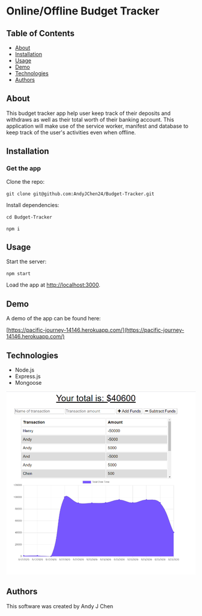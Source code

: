 # Online/Offline Budget Tracker

## Table of Contents
* [About](#about)
* [Installation](#installation)
* [Usage](#usage)
* [Demo](#demo)
* [Technologies](#technologies)
* [Authors](#authors)

## About
This budget tracker app help user keep track of their deposits and withdraws as well as their total worth of their banking account. This application will make use of the service worker, manifest and database to keep track of the user's activities even when offline.  

## Installation

### Get the app

Clone the repo:

`git clone git@github.com:AndyJChen24/Budget-Tracker.git`

Install dependencies:

`cd Budget-Tracker`

`npm i`

## Usage

Start the server:

`npm start`

Load the app at [http://localhost:3000](http://localhost:3000).


## Demo
A demo of the app can be found here:

[https://pacific-journey-14146.herokuapp.com/](https://pacific-journey-14146.herokuapp.com/)

## Technologies
* Node.js
* Express.js
* Mongoose

![Budget Tracker](https://github.com/AndyJChen24/Budget-Tracker/blob/master/img.PNG)

## Authors

This software was created by Andy J Chen